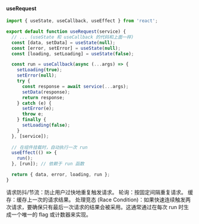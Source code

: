 

#### useRequest

```js
import { useState, useCallback, useEffect } from 'react';

export default function useRequest(service) {
  // ... (useState 和 useCallback 的代码和上面一样)
  const [data, setData] = useState(null);
  const [error, setError] = useState(null);
  const [loading, setLoading] = useState(false);

  const run = useCallback(async (...args) => {
    setLoading(true);
    setError(null);
    try {
      const response = await service(...args);
      setData(response);
      return response;
    } catch (e) {
      setError(e);
      throw e;
    } finally {
      setLoading(false);
    }
  }, [service]);
  
  // 在组件挂载时，自动执行一次 run
  useEffect(() => {
    run();
  }, [run]); // 依赖于 run 函数

  return { data, error, loading, run };
}
```

请求防抖/节流：防止用户过快地重复触发请求。
轮询：按固定间隔重复请求。
缓存：缓存上一次的请求结果。
处理竞态 (Race Condition)：如果快速连续触发两次请求，要确保只有最后一次请求的结果会被采用。这通常通过在每次 run 时生成一个唯一的 flag 或计数器来实现。